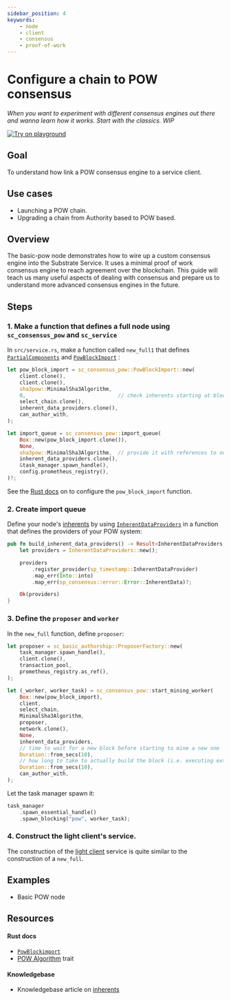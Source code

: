```yaml
---
sidebar_position: 4
keywords: 
    - node
    - client
    - consensus
    - proof-of-work
---
```


# Configure a chain to POW consensus

_When you want to experiment with different consensus engines out there and wanna learn how it works. Start with the classics._
_WIP_

[![Try on playground](https://img.shields.io/badge/Playground-Node_Template-brightgreen?logo=Parity%20Substrate)][pow-playground]
## Goal

To understand how link a POW consensus engine to a service client.

## Use cases

- Launching a POW chain.
- Upgrading a chain from Authority based to POW based.

## Overview

The basic-pow node demonstrates how to wire up a custom consensus engine into the Substrate Service. It uses a minimal proof of work consensus engine to reach agreement over the blockchain. This guide will teach us many useful aspects of dealing with consensus and prepare us to understand more advanced consensus engines in the future.

## Steps

### 1. Make a function that defines a full node using `sc_consensus_pow` and `sc_service`

In `src/service.rs`, make a function called `new_full1` that defines [`PartialComponents`][partialcomponents-rustdocs] and
[`PowBlockImport`][powblockimport-rustdocs] :

```rust
let pow_block_import = sc_consensus_pow::PowBlockImport::new(
    client.clone(),
    client.clone(),
    sha3pow::MinimalSha3Algorithm,
    0,                              // check inherents starting at block 0
    select_chain.clone(),
    inherent_data_providers.clone(),
    can_author_with,
);

let import_queue = sc_consensus_pow::import_queue(
    Box::new(pow_block_import.clone()),
    None,
    sha3pow::MinimalSha3Algorithm,  // provide it with references to our client
    inherent_data_providers.clone(),
    &task_manager.spawn_handle(),
    config.prometheus_registry(),
)?;
```

See the [Rust docs][powblockimport-new-rustdocs] on to configure the `pow_block_import` function.

### 2. Create import queue 

Define your node's [inherents][inherents-kb] by using [`InherentDataProviders`][inherents-rustdocs] in a function that defines the providers of your POW system:

```rust
pub fn build_inherent_data_providers() -> Result<InherentDataProviders, ServiceError> {
    let providers = InherentDataProviders::new();

    providers
        .register_provider(sp_timestamp::InherentDataProvider)
        .map_err(Into::into)
        .map_err(sp_consensus::error::Error::InherentData)?;

    Ok(providers)
}
```

### 3. Define the `proposer` and `worker`

In the `new_full` function, define `proposer`:

```rust
let proposer = sc_basic_authorship::ProposerFactory::new(
    task_manager.spawn_handle(),
    client.clone(),
    transaction_pool,
    prometheus_registry.as_ref(),
);

let (_worker, worker_task) = sc_consensus_pow::start_mining_worker(
    Box::new(pow_block_import),
    client,
    select_chain,
    MinimalSha3Algorithm,
    proposer,
    network.clone(),
    None,
    inherent_data_providers,
    // time to wait for a new block before starting to mine a new one
    Duration::from_secs(10),
    // how long to take to actually build the block (i.e. executing extrinsics)
    Duration::from_secs(10),
    can_author_with,
);
```

Let the task manager spawn it:

```rust
task_manager
    .spawn_essential_handle()
    .spawn_blocking("pow", worker_task);
```

### 4. Construct the light client's service.

The construction of the [light client][lightclient-parity] service is quite similar to the construction of a `new_full`.

## Examples

- Basic POW node 

## Resources
#### Rust docs
- [`PowBlockimport`][powblockimport-rustdocs]
- [POW Algorithm][pow-rustdocs] trait
#### Knowledgebase 
- Knowledgebase article on [inherents][inherents-kb]


[pow-playground]: https://playground.substrate.dev/?deploy=node-template
[partialcomponents-rustdocs]: https://crates.parity.io/sc_service/struct.PartialComponents.html
[powblockimport-rustdocs]: https://substrate.dev/rustdocs/v3.0.0/sc_consensus_pow/struct.PowBlockImport.html
[powblockimport-new-rustdocs]: https://crates.parity.io/sc_consensus_pow/struct.PowBlockImport.html#method.new_full
[inherents-kb]: https://substrate.dev/docs/en/knowledgebase/learn-substrate/extrinsics#inherents
[inherents-rustdocs]: https://crates.parity.io/sp_inherents/struct.InherentDataProviders.html
[lightclient-parity]: https://www.parity.io/what-is-a-light-client/
[pow-rustdocs]: https://crates.parity.io/sc_consensus_pow/trait.PowAlgorithm.html 
